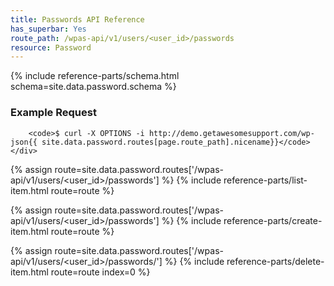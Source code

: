 ```yaml
---
title: Passwords API Reference
has_superbar: Yes
route_path: /wpas-api/v1/users/<user_id>/passwords
resource: Password
---
```


<section class="route">
	<div class="primary">
		{% include reference-parts/schema.html schema=site.data.password.schema %}
	</div>
	<div class="secondary">
		<h3>Example Request</h3>
		
		<code>$ curl -X OPTIONS -i http://demo.getawesomesupport.com/wp-json{{ site.data.password.routes[page.route_path].nicename}}</code>
	</div>
</section>

{% assign route=site.data.password.routes['/wpas-api/v1/users/<user_id>/passwords'] %}
{% include reference-parts/list-item.html route=route %}

{% assign route=site.data.password.routes['/wpas-api/v1/users/<user_id>/passwords'] %}
{% include reference-parts/create-item.html route=route %}

{% assign route=site.data.password.routes['/wpas-api/v1/users/<user_id>/passwords/<slug>'] %}
{% include reference-parts/delete-item.html route=route index=0 %}
